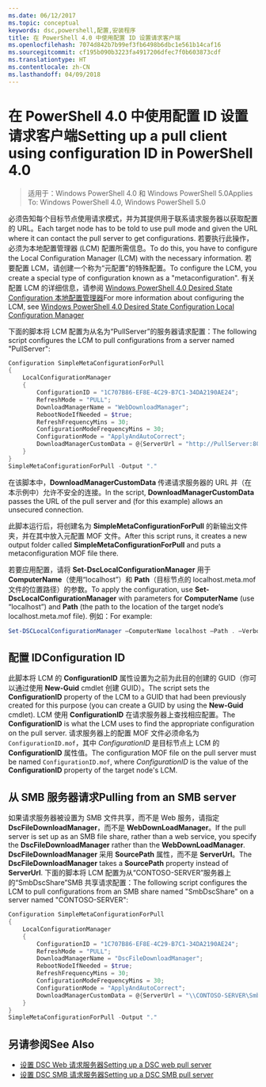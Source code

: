 ```yaml
---
ms.date: 06/12/2017
ms.topic: conceptual
keywords: dsc,powershell,配置,安装程序
title: 在 PowerShell 4.0 中使用配置 ID 设置请求客户端
ms.openlocfilehash: 7074d842b7b99ef3fb6498b6dbc1e561b14caf16
ms.sourcegitcommit: cf195b090b3223fa4917206dfec7f0b603873cdf
ms.translationtype: HT
ms.contentlocale: zh-CN
ms.lasthandoff: 04/09/2018
---
```

# <a name="setting-up-a-pull-client-using-configuration-id-in-powershell-40"></a><span data-ttu-id="c65e8-103">在 PowerShell 4.0 中使用配置 ID 设置请求客户端</span><span class="sxs-lookup"><span data-stu-id="c65e8-103">Setting up a pull client using configuration ID in PowerShell 4.0</span></span>

><span data-ttu-id="c65e8-104">适用于：Windows PowerShell 4.0 和 Windows PowerShell 5.0</span><span class="sxs-lookup"><span data-stu-id="c65e8-104">Applies To: Windows PowerShell 4.0, Windows PowerShell 5.0</span></span>

<span data-ttu-id="c65e8-105">必须告知每个目标节点使用请求模式，并为其提供用于联系请求服务器以获取配置的 URL。</span><span class="sxs-lookup"><span data-stu-id="c65e8-105">Each target node has to be told to use pull mode and given the URL where it can contact the pull server to get configurations.</span></span> <span data-ttu-id="c65e8-106">若要执行此操作，必须为本地配置管理器 (LCM) 配置所需信息。</span><span class="sxs-lookup"><span data-stu-id="c65e8-106">To do this, you have to configure the Local Configuration Manager (LCM) with the necessary information.</span></span> <span data-ttu-id="c65e8-107">若要配置 LCM，请创建一个称为“元配置”的特殊配置。</span><span class="sxs-lookup"><span data-stu-id="c65e8-107">To configure the LCM, you create a special type of configuration known as a "metaconfiguration".</span></span> <span data-ttu-id="c65e8-108">有关配置 LCM 的详细信息，请参阅 [Windows PowerShell 4.0 Desired State Configuration 本地配置管理器](metaConfig4.md)</span><span class="sxs-lookup"><span data-stu-id="c65e8-108">For more information about configuring the LCM, see [Windows PowerShell 4.0 Desired State Configuration Local Configuration Manager](metaConfig4.md)</span></span>

<span data-ttu-id="c65e8-109">下面的脚本将 LCM 配置为从名为“PullServer”的服务器请求配置：</span><span class="sxs-lookup"><span data-stu-id="c65e8-109">The following script configures the LCM to pull configurations from a server named "PullServer":</span></span>

```powershell
Configuration SimpleMetaConfigurationForPull
{
    LocalConfigurationManager
    {
        ConfigurationID = "1C707B86-EF8E-4C29-B7C1-34DA2190AE24";
        RefreshMode = "PULL";
        DownloadManagerName = "WebDownloadManager";
        RebootNodeIfNeeded = $true;
        RefreshFrequencyMins = 30;
        ConfigurationModeFrequencyMins = 30;
        ConfigurationMode = "ApplyAndAutoCorrect";
        DownloadManagerCustomData = @{ServerUrl = "http://PullServer:8080/PSDSCPullServer/PSDSCPullServer.svc"; AllowUnsecureConnection = “TRUE”}
    }
}
SimpleMetaConfigurationForPull -Output "."
```

<span data-ttu-id="c65e8-110">在该脚本中，**DownloadManagerCustomData** 传递请求服务器的 URL 并（在本示例中）允许不安全的连接。</span><span class="sxs-lookup"><span data-stu-id="c65e8-110">In the script, **DownloadManagerCustomData** passes the URL of the pull server and (for this example) allows an unsecured connection.</span></span>

<span data-ttu-id="c65e8-111">此脚本运行后，将创建名为 **SimpleMetaConfigurationForPull** 的新输出文件夹，并在其中放入元配置 MOF 文件。</span><span class="sxs-lookup"><span data-stu-id="c65e8-111">After this script runs, it creates a new output folder called **SimpleMetaConfigurationForPull** and puts a metaconfiguration MOF file there.</span></span>

<span data-ttu-id="c65e8-112">若要应用配置，请将 **Set-DscLocalConfigurationManager** 用于 **ComputerName**（使用“localhost”）和 **Path**（目标节点的 localhost.meta.mof 文件的位置路径）的参数。</span><span class="sxs-lookup"><span data-stu-id="c65e8-112">To apply the configuration, use **Set-DscLocalConfigurationManager** with parameters for **ComputerName** (use “localhost”) and **Path** (the path to the location of the target node’s localhost.meta.mof file).</span></span> <span data-ttu-id="c65e8-113">例如：</span><span class="sxs-lookup"><span data-stu-id="c65e8-113">For example:</span></span>
```powershell
Set-DSCLocalConfigurationManager –ComputerName localhost –Path . –Verbose.
```

## <a name="configuration-id"></a><span data-ttu-id="c65e8-114">配置 ID</span><span class="sxs-lookup"><span data-stu-id="c65e8-114">Configuration ID</span></span>
<span data-ttu-id="c65e8-115">此脚本将 LCM 的 **ConfigurationID** 属性设置为之前为此目的创建的 GUID（你可以通过使用 **New-Guid** cmdlet 创建 GUID）。</span><span class="sxs-lookup"><span data-stu-id="c65e8-115">The script sets the **ConfigurationID** property of the LCM to a GUID that had been previously created for this purpose (you can create a GUID by using the **New-Guid** cmdlet).</span></span> <span data-ttu-id="c65e8-116">LCM 使用 **ConfigurationID** 在请求服务器上查找相应配置。</span><span class="sxs-lookup"><span data-stu-id="c65e8-116">The **ConfigurationID** is what the LCM uses to find the appropriate configuration on the pull server.</span></span> <span data-ttu-id="c65e8-117">请求服务器上的配置 MOF 文件必须命名为 `ConfigurationID.mof`，其中 *ConfigurationID* 是目标节点上 LCM 的 **ConfigurationID** 属性值。</span><span class="sxs-lookup"><span data-stu-id="c65e8-117">The configuration MOF file on the pull server must be named `ConfigurationID.mof`, where *ConfigurationID* is the value of the **ConfigurationID** property of the target node's LCM.</span></span>

## <a name="pulling-from-an-smb-server"></a><span data-ttu-id="c65e8-118">从 SMB 服务器请求</span><span class="sxs-lookup"><span data-stu-id="c65e8-118">Pulling from an SMB server</span></span>

<span data-ttu-id="c65e8-119">如果请求服务器被设置为 SMB 文件共享，而不是 Web 服务，请指定 **DscFileDownloadManager**，而不是 **WebDownLoadManager**。</span><span class="sxs-lookup"><span data-stu-id="c65e8-119">If the pull server is set up as an SMB file share, rather than a web service, you specify the **DscFileDownloadManager** rather than the **WebDownLoadManager**.</span></span>
<span data-ttu-id="c65e8-120">**DscFileDownloadManager** 采用 **SourcePath** 属性，而不是 **ServerUrl**。</span><span class="sxs-lookup"><span data-stu-id="c65e8-120">The **DscFileDownloadManager** takes a **SourcePath** property instead of **ServerUrl**.</span></span> <span data-ttu-id="c65e8-121">下面的脚本将 LCM 配置为从“CONTOSO-SERVER”服务器上的“SmbDscShare”SMB 共享请求配置：</span><span class="sxs-lookup"><span data-stu-id="c65e8-121">The following script configures the LCM to pull configurations from an SMB share named "SmbDscShare" on a server named "CONTOSO-SERVER":</span></span>

```powershell
Configuration SimpleMetaConfigurationForPull
{
    LocalConfigurationManager
    {
        ConfigurationID = "1C707B86-EF8E-4C29-B7C1-34DA2190AE24";
        RefreshMode = "PULL";
        DownloadManagerName = "DscFileDownloadManager";
        RebootNodeIfNeeded = $true;
        RefreshFrequencyMins = 30;
        ConfigurationModeFrequencyMins = 30;
        ConfigurationMode = "ApplyAndAutoCorrect";
        DownloadManagerCustomData = @{ServerUrl = "\\CONTOSO-SERVER\SmbDscShare"}
    }
}
SimpleMetaConfigurationForPull -Output "."
```

## <a name="see-also"></a><span data-ttu-id="c65e8-122">另请参阅</span><span class="sxs-lookup"><span data-stu-id="c65e8-122">See Also</span></span>

- [<span data-ttu-id="c65e8-123">设置 DSC Web 请求服务器</span><span class="sxs-lookup"><span data-stu-id="c65e8-123">Setting up a DSC web pull server</span></span>](pullServer.md)
- [<span data-ttu-id="c65e8-124">设置 DSC SMB 请求服务器</span><span class="sxs-lookup"><span data-stu-id="c65e8-124">Setting up a DSC SMB pull server</span></span>](pullServerSMB.md)